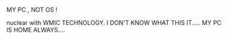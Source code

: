 MY PC , NOT OS !

nuclear with WMIC TECHNOLOGY. I DON'T KNOW WHAT THIS IT..... MY PC IS HOME ALWAYS.... 
